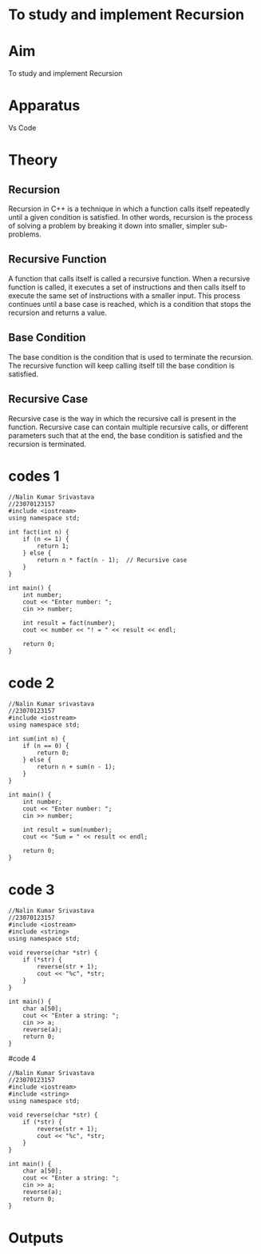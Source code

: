 # To study and implement Recursion
# Aim
To study and implement Recursion

# Apparatus
Vs Code

# Theory
## Recursion

Recursion in C++ is a technique in which a function calls itself repeatedly until a given condition is satisfied. In other words, recursion is the process of solving a problem by breaking it down into smaller, simpler sub-problems.

## Recursive Function
A function that calls itself is called a recursive function. When a recursive function is called, it executes a set of instructions and then calls itself to execute the same set of instructions with a smaller input. This process continues until a base case is reached, which is a condition that stops the recursion and returns a value.

## Base Condition

The base condition is the condition that is used to terminate the recursion. The recursive function will keep calling itself till the base condition is satisfied.

## Recursive Case

Recursive case is the way in which the recursive call is present in the function. Recursive case can contain multiple recursive calls, or different parameters such that at the end, the base condition is satisfied and the recursion is terminated.








# codes 1

~~~
//Nalin Kumar Srivastava
//23070123157
#include <iostream>
using namespace std;

int fact(int n) {
    if (n <= 1) {
        return 1;
    } else {
        return n * fact(n - 1);  // Recursive case
    }
}

int main() {
    int number;
    cout << "Enter number: ";
    cin >> number;

    int result = fact(number);
    cout << number << "! = " << result << endl;

    return 0;
}

~~~
# code 2
~~~
//Nalin Kumar srivastava
//23070123157
#include <iostream>
using namespace std;

int sum(int n) {
    if (n == 0) {
        return 0;
    } else {
        return n + sum(n - 1);
    }
}

int main() {
    int number;
    cout << "Enter number: ";
    cin >> number;

    int result = sum(number);
    cout << "Sum = " << result << endl;

    return 0;
}
~~~
# code 3
~~~
//Nalin Kumar Srivastava
//23070123157
#include <iostream>
#include <string>
using namespace std;

void reverse(char *str) {
    if (*str) {
        reverse(str + 1);
        cout << "%c", *str;
    }
}

int main() {
    char a[50];
    cout << "Enter a string: ";
    cin >> a;
    reverse(a);
    return 0;
}
~~~
#code 4
~~~
//Nalin Kumar Srivastava
//23070123157
#include <iostream>
#include <string>
using namespace std;

void reverse(char *str) {
    if (*str) {
        reverse(str + 1);
        cout << "%c", *str;
    }
}

int main() {
    char a[50];
    cout << "Enter a string: ";
    cin >> a;
    reverse(a);
    return 0;
}
~~~

# Outputs
